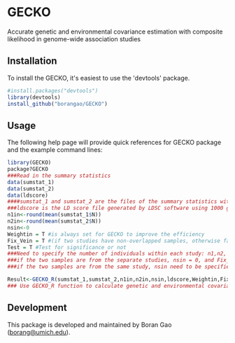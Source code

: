 
<!-- README.md is generated from README.Rmd. Please edit that file -->
GECKO
=====

Accurate genetic and environmental covariance estimation with composite likelihood in genome-wide association studies

Installation
------------

To install the GECKO, it's easiest to use the 'devtools' package.

``` r
#install.packages("devtools")
library(devtools)
install_github("borangao/GECKO")
```

Usage
-----

The following help page will provide quick references for GECKO package and the example command lines:

``` r
library(GECKO)
package?GECKO
###Read in the summary statistics
data(sumstat_1)
data(sumstat_2)
data(ldscore)
####sumstat_1 and sumstat_2 are the files of the summary statistics with column name chr, bp, SNP, A1, A2, N, Z, P representing chromosome, base pair position, SNP iD, major allele, minor allele, number of individuals in the study, Z score, P value
###ldscore is the LD score file generated by LDSC software using 1000 genome reference panel
n1in<-round(mean(sumstat_1$N))
n2in<-round(mean(sumstat_2$N))
nsin<-0
Weightin = T #is always set for GECKO to improve the efficiency
Fix_Vein = T #(if two studies have non-overlapped samples, otherwise false)
Test = T #Test for significance or not
###Need to specify the number of individuals within each study: n1,n2, and number of the overlapping individuals in the two studies:nsin
###if the two samples are from the separate studies, nsin = 0, and Fix_Vein = 1
###if the two samples are from the same study, nsin need to be specified

Result<-GECKO_R(sumstat_1,sumstat_2,n1in,n2in,nsin,ldscore,Weightin,Fix_Vein,Test)
### Use GECKO_R function to calculate genetic and environmental covariance
```

Development
-----------

This package is developed and maintained by Boran Gao (<borang@umich.edu>).
